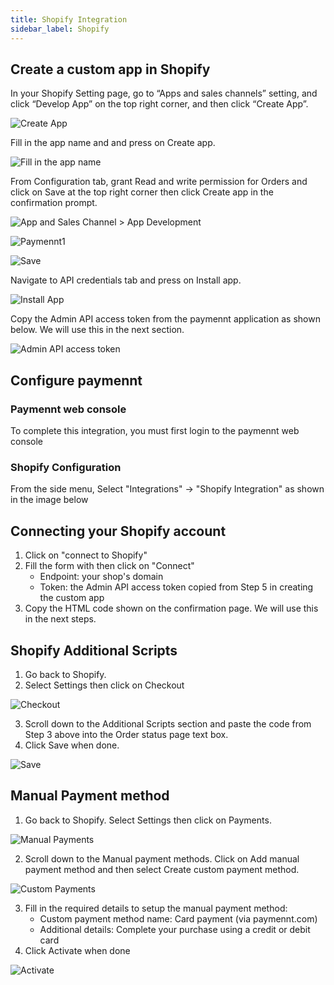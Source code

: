 ```yaml
---
title: Shopify Integration
sidebar_label: Shopify
---
```


## Create a custom app in Shopify

In your Shopify Setting page, go to “Apps and sales channels” setting, and click “Develop App” on the top right corner, and then click “Create App”.

![Create App](/img/guides/ecommerce-integration/e-commerce-shopify-create-create-app.png)

Fill in the app name and and press on Create app.

![Fill in the app name](/img/guides/ecommerce-integration/e-commerce-shopify-create-fill-in-app-name.png)

From Configuration tab, grant Read and write permission for Orders and click on Save at the top right corner then click Create app in the confirmation prompt.

![App and Sales Channel > App Development](/img/guides/ecommerce-integration/e-commerce-shopify-create-confirmation-popup.png)

![Paymennt1](/img/guides/ecommerce-integration/e-commerce-shopify-create-confirmation-popup-2.png)

![Save](/img/guides/ecommerce-integration/e-commerce-shopify-create-confirmation-popup-3.png)

Navigate to API credentials tab and press on Install app.

![Install App](/img/guides/ecommerce-integration/e-commerce-shopify-create-install-app.png)

Copy the Admin API access token from the paymennt application as shown below. We will use this in the next section.

![Admin API access token](/img/guides/ecommerce-integration/e-commerce-shopify-create-admin-api-access-token.png)

## Configure paymennt

### Paymennt web console

To complete this integration, you must first login to the paymennt web console

### Shopify Configuration

From the side menu, Select "Integrations" -> "Shopify Integration" as shown in the image below

## Connecting your Shopify account

1. Click on "connect to Shopify"
2. Fill the form with then click on "Connect"
    * Endpoint: your shop's domain
    * Token: the Admin API access token copied from Step 5 in creating the custom app
3. Copy the HTML code shown on the confirmation page. We will use this in the next steps.

## Shopify Additional Scripts

1. Go back to Shopify.
2. Select Settings then click on Checkout

![Checkout](/img/guides/ecommerce-integration/e-commerce-shopify-additional-script-checkout.png)

3. Scroll down to the Additional Scripts section and paste the code from Step 3 above into the Order status page text box.
4. Click Save when done.

![Save](/img/guides/ecommerce-integration/e-commerce-shopify-additional-script-save.png)

## Manual Payment method

1. Go back to Shopify. Select Settings then click on Payments.

![Manual Payments](/img/guides/ecommerce-integration/e-commerce-shopify-manual-payment-methods-payment.png)

2. Scroll down to the Manual payment methods. Click on Add manual payment method and then select Create custom payment method.

![Custom Payments](/img/guides/ecommerce-integration/e-commerce-shopify-manual-payment-methods-custom-payments.png)

3. Fill in the required details to setup the manual payment method:
    * Custom payment method name: Card payment (via paymennt.com)
    * Additional details: Complete your purchase using a credit or debit card
4. Click Activate when done

![Activate](/img/guides/ecommerce-integration/e-commerce-shopify-manual-payment-methods-activate.png)